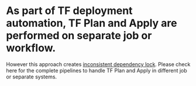 
# As part of TF deployment automation, TF Plan and Apply are performed on separate job or workflow. 

However this approach creates [inconsistent dependency lock](https://github.com/e2eSolutionArchitect/terraform/blob/main/troubleshoot/Inconsistent-dependency-lock-file.md).
Please check here for the complete pipelines to handle TF Plan and Apply in different job or separate systems.
